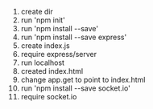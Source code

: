 1. create dir
2. run 'npm init'
3. run 'npm install --save'
4. run 'npm install --save express'
5. create index.js 
6. require express/server
7. run localhost
8. created index.html
9. change app.get to point to index.html
10. run 'npm install --save socket.io'
11. require socket.io
